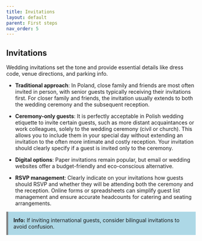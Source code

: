 ```yaml
---
title: Invitations
layout: default
parent: First steps
nav_order: 5
---
```

## Invitations

Wedding invitations set the tone and provide essential details like dress code, venue directions, and parking info.

- **Traditional approach**: In Poland, close family and friends are most often invited in person, with senior guests typically receiving their invitations first. For closer family and friends, the invitation usually extends to both the wedding ceremony and the subsequent reception.

- **Ceremony-only guests**: It is perfectly acceptable in Polish wedding etiquette to invite certain guests, such as more distant acquaintances or work colleagues, solely to the wedding ceremony (civil or church). This allows you to include them in your special day without extending an invitation to the often more intimate and costly reception. Your invitation should clearly specify if a guest is invited only to the ceremony.

- **Digital options**: Paper invitations remain popular, but email or wedding websites offer a budget-friendly and eco-conscious alternative.

- **RSVP management**: Clearly indicate on your invitations how guests should RSVP and whether they will be attending both the ceremony and the reception. Online forms or spreadsheets can simplify guest list management and ensure accurate headcounts for catering and seating arrangements.
  
<div style="background-color: #add8e6; border-left: 5px solid grey; padding: 1em; margin: 1em 0;">
<strong>Info:</strong> If inviting international guests, consider bilingual invitations to avoid confusion.
</div> 
